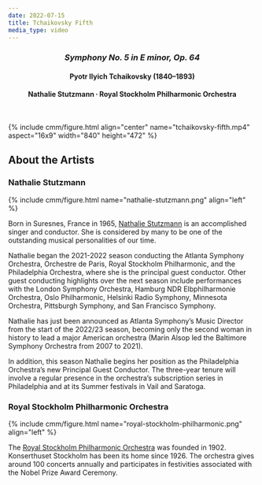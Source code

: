 ```yaml
---
date: 2022-07-15
title: Tchaikovsky Fifth
media_type: video
---
```


<div markdown="1" style="text-align: center;">

### *Symphony No. 5 in E minor, Op. 64*
#### Pyotr Ilyich Tchaikovsky (1840–1893)
#### Nathalie Stutzmann ∙ Royal Stockholm Philharmonic Orchestra

</div>

<br/>

{% include cmm/figure.html align="center" name="tchaikovsky-fifth.mp4" aspect="16x9" width="840" height="472" %}

## About the Artists

### Nathalie Stutzmann

{% include cmm/figure.html name="nathalie-stutzmann.png" align="left" %}

Born in Suresnes, France in 1965, [Nathalie Stutzmann](https://nathaliestutzmann.com) is an
accomplished singer and conductor. She is considered by many to be one of the outstanding
musical personalities of our time.

Nathalie began the 2021-2022 season conducting the Atlanta Symphony Orchestra, Orchestre de
Paris, Royal Stockholm Philharmonic, and the Philadelphia Orchestra, where she is the
principal guest conductor. Other guest conducting highlights over the next season include
performances with the London Symphony Orchestra, Hamburg NDR Elbphilharmonie Orchestra, Oslo
Philharmonic, Helsinki Radio Symphony, Minnesota Orchestra, Pittsburgh Symphony, and San
Francisco Symphony.

Nathalie has just been announced as Atlanta Symphony’s Music Director from the start of the
2022/23 season, becoming only the second woman in history to lead a major American orchestra
(Marin Alsop led the Baltimore Symphony Orchestra from 2007 to 2021).

In addition, this season Nathalie begins her position as the Philadelphia Orchestra’s new
Principal Guest Conductor. The three-year tenure will involve a regular presence in the
orchestra’s subscription series in Philadelphia and at its Summer festivals in Vail and
Saratoga.

### Royal Stockholm Philharmonic Orchestra

{% include cmm/figure.html name="royal-stockholm-philharmonic.png" align="left" %}

The [Royal Stockholm Philharmonic Orchestra](https://www.konserthuset.se/en/royal-stockholm-philharmonic-orchestra/A-world-renowned-orchestra/) 
was founded in 1902. Konserthuset Stockholm has been its home since 1926. The orchestra gives
around 100 concerts annually and participates in festivities associated with the Nobel Prize
Award Ceremony.
